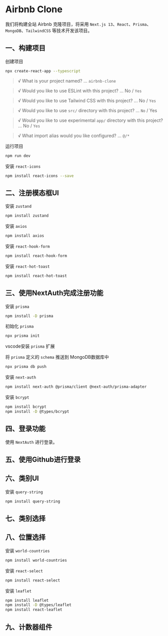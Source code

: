 # Airbnb Clone

我们将构建全站 Airbnb 克隆项目，将采用 `Next.js 13`、`React`、`Prisma`、`MongoDB`、`TailwindCSS` 等技术开发该项目。

## 一、构建项目

创建项目
```bash
npx create-react-app --typescript
```

> √ What is your project named? ... `airbnb-clone`

> √ Would you like to use ESLint with this project? ... No / `Yes`

> √ Would you like to use Tailwind CSS with this project? ... No / `Yes`

> √ Would you like to use `src/` directory with this project? ... `No` / Yes

> √ Would you like to use experimental `app/` directory with this project? ... No / `Yes`

> √ What import alias would you like configured? ... `@/*`

运行项目
```bash
npm run dev
```

安装 `react-icons`
```bash
npm install react-icons --save
```

## 二、注册模态框UI

安装 `zustand`
```bash
npm install zustand
```

安装 `axios`
```bash
npm install axios
```

安装 `react-hook-form`
```bash
npm install react-hook-form
```

安装 `react-hot-toast`
```bash
npm install react-hot-toast
```

## 三、使用NextAuth完成注册功能

安装 `prisma`
```bash
npm install -D prisma
```

初始化 `prisma`
```bash
npx prisma init
```

vscode安装 `prisma` 扩展

将 `prisma` 定义的 `schema` 推送到 MongoDB数据库中
```bash
npx prisma db push
```

安装 `next-auth`
```bash
npm install next-auth @prisma/client @next-auth/prisma-adapter
```

安装 `bcrypt`
```bash
npm install bcrypt
npm install -D @types/bcrypt
```

## 四、登录功能

使用 `NextAuth` 进行登录。

## 五、使用Github进行登录

## 六、类别UI

安装 `query-string`
```bash
npm install query-string
```

## 七、类别选择

## 八、位置选择

安装 `world-countries`
```bash
npm install world-countries
```

安装 `react-select`
```bash
npm install react-select
```

安装 `leaflet`
```bash
npm install leaflet
npm install -D @types/leaflet
npm install react-leaflet
```

## 九、计数器组件